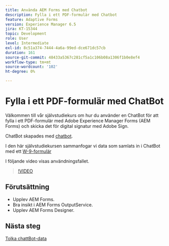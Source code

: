 ```yaml
---
title: Använda AEM Forms med Chatbot
description: Fylla i ett PDF-formulär med Chatbot
feature: Adaptive Forms
version: Experience Manager 6.5
jira: KT-15344
topic: Development
role: User
level: Intermediate
exl-id: 8c51a374-7444-4a6a-99ed-dce671dc57cb
duration: 161
source-git-commit: 48433a5367c281cf5a1c106b08a1306f1b0e8ef4
workflow-type: tm+mt
source-wordcount: '102'
ht-degree: 0%

---
```


# Fylla i ett PDF-formulär med ChatBot

Välkommen till vår självstudiekurs om hur du använder en ChatBot för att fylla i ett PDF-formulär med Adobe Experience Manager Forms (AEM Forms) och skicka det för digital signatur med Adobe Sign.

ChatBot skapades med [chatbot](https://www.chatbot.com/).

I den här självstudiekursen sammanfogar vi data som samlats in i ChatBot med ett [W-9-formulär](assets/fw9.xdp)

I följande video visas användningsfallet.

>[!VIDEO](https://video.tv.adobe.com/v/3441796?learn=on&captions=swe)

## Förutsättning

* Upplev AEM Forms.
* Bra insikt i AEM Forms OutputService.
* Upplev AEM Forms Designer.

## Nästa steg

[Tolka chattBot-data](parse-chat-bot-data.md)

